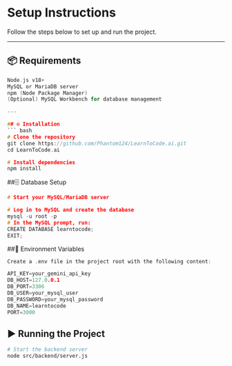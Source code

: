 # Setup Instructions

Follow the steps below to set up and run the project.

---

## 📦 Requirements
``` c
Node.js v18+
MySQL or MariaDB server
npm (Node Package Manager)
(Optional) MySQL Workbench for database management

---

## ⚙️ Installation
``` bash
# Clone the repository
git clone https://github.com/Phantom124/LearnToCode.ai.git
cd LearnToCode.ai

# Install dependencies
npm install
```
##🗄️ Database Setup
```c
# Start your MySQL/MariaDB server

# Log in to MySQL and create the database
mysql -u root -p
# In the MySQL prompt, run:
CREATE DATABASE learntocode;
EXIT;
```

##📝 Environment Variables
```c
Create a .env file in the project root with the following content:

API_KEY=your_gemini_api_key
DB_HOST=127.0.0.1
DB_PORT=3306
DB_USER=your_mysql_user
DB_PASSWORD=your_mysql_password
DB_NAME=learntocode
PORT=3000
```

## ▶️ Running the Project
``` bash
# Start the backend server
node src/backend/server.js
```
